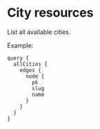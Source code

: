 # City resources

List all available cities.

Example:

```graphiql
query {
  allCities {
    edges {
      node {
        pk
        slug
        name
      }
    }
  }
}
```
